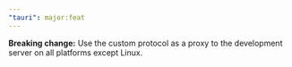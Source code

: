 ```yaml
---
"tauri": major:feat
---
```


**Breaking change:** Use the custom protocol as a proxy to the development server on all platforms except Linux.
